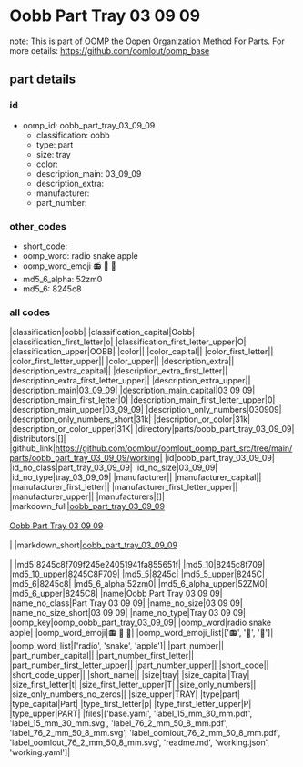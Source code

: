 # Oobb Part Tray 03 09 09  

note: This is part of OOMP the Oopen Organization Method For Parts. For more details: https://github.com/oomlout/oomp_base

##  part details





### id
* oomp_id: oobb_part_tray_03_09_09
  * classification: oobb
  * type: part
  * size: tray
  * color: 
  * description_main: 03_09_09
  * description_extra: 
  * manufacturer: 
  * part_number: 

### other_codes
* short_code: 
* oomp_word: radio snake apple
* oomp_word_emoji :radio: :snake: :apple:
* md5_6_alpha: 52zm0
* md5_6: 8245c8

### all codes 
|classification|oobb|
|classification_capital|Oobb|
|classification_first_letter|o|
|classification_first_letter_upper|O|
|classification_upper|OOBB|
|color||
|color_capital||
|color_first_letter||
|color_first_letter_upper||
|color_upper||
|description_extra||
|description_extra_capital||
|description_extra_first_letter||
|description_extra_first_letter_upper||
|description_extra_upper||
|description_main|03_09_09|
|description_main_capital|03 09 09|
|description_main_first_letter|0|
|description_main_first_letter_upper|0|
|description_main_upper|03_09_09|
|description_only_numbers|030909|
|description_only_numbers_short|31k|
|description_or_color|31k|
|description_or_color_upper|31K|
|directory|parts/oobb_part_tray_03_09_09|
|distributors|[]|
|github_link|https://github.com/oomlout/oomlout_oomp_part_src/tree/main/parts/oobb_part_tray_03_09_09/working|
|id|oobb_part_tray_03_09_09|
|id_no_class|part_tray_03_09_09|
|id_no_size|03_09_09|
|id_no_type|tray_03_09_09|
|manufacturer||
|manufacturer_capital||
|manufacturer_first_letter||
|manufacturer_first_letter_upper||
|manufacturer_upper||
|manufacturers|[]|
|markdown_full|[oobb_part_tray_03_09_09](https://github.com/oomlout/oomlout_oomp_part_src/tree/main/parts/oobb_part_tray_03_09_09/working)<br>[](https://github.com/oomlout/oomlout_oomp_part_src/tree/main/parts/oobb_part_tray_03_09_09/working)<br>[Oobb Part Tray 03 09 09](https://github.com/oomlout/oomlout_oomp_part_src/tree/main/parts/oobb_part_tray_03_09_09/working)<br><br>|
|markdown_short|[oobb_part_tray_03_09_09](https://github.com/oomlout/oomlout_oomp_part_src/tree/main/parts/oobb_part_tray_03_09_09/working)<br><br>|
|md5|8245c8f709f245e24051941fa855651f|
|md5_10|8245c8f709|
|md5_10_upper|8245C8F709|
|md5_5|8245c|
|md5_5_upper|8245C|
|md5_6|8245c8|
|md5_6_alpha|52zm0|
|md5_6_alpha_upper|52ZM0|
|md5_6_upper|8245C8|
|name|Oobb Part Tray 03 09 09|
|name_no_class|Part Tray 03 09 09|
|name_no_size|03 09 09|
|name_no_size_short|03 09 09|
|name_no_type|Tray 03 09 09|
|oomp_key|oomp_oobb_part_tray_03_09_09|
|oomp_word|radio snake apple|
|oomp_word_emoji|:radio: :snake: :apple:|
|oomp_word_emoji_list|[':radio:', ':snake:', ':apple:']|
|oomp_word_list|['radio', 'snake', 'apple']|
|part_number||
|part_number_capital||
|part_number_first_letter||
|part_number_first_letter_upper||
|part_number_upper||
|short_code||
|short_code_upper||
|short_name||
|size|tray|
|size_capital|Tray|
|size_first_letter|t|
|size_first_letter_upper|T|
|size_only_numbers||
|size_only_numbers_no_zeros||
|size_upper|TRAY|
|type|part|
|type_capital|Part|
|type_first_letter|p|
|type_first_letter_upper|P|
|type_upper|PART|
|files|['base.yaml', 'label_15_mm_30_mm.pdf', 'label_15_mm_30_mm.svg', 'label_76_2_mm_50_8_mm.pdf', 'label_76_2_mm_50_8_mm.svg', 'label_oomlout_76_2_mm_50_8_mm.pdf', 'label_oomlout_76_2_mm_50_8_mm.svg', 'readme.md', 'working.json', 'working.yaml']|
